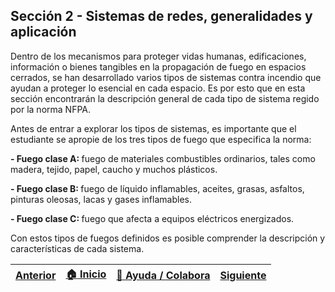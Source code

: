 ## Sección 2 - Sistemas de redes, generalidades y aplicación

Dentro de los mecanismos para proteger vidas humanas, edificaciones, información o bienes tangibles en la propagación de fuego en espacios cerrados, se han desarrollado varios tipos de sistemas contra incendio que ayudan a proteger lo esencial en cada espacio. Es por esto que en esta sección encontrarán la descripción general de cada tipo de sistema regido por la norma NFPA.

Antes de entrar a explorar los tipos de sistemas, es importante que el estudiante se apropie de los tres tipos de fuego que especifica la norma:

<b> - Fuego clase A: </b> fuego de materiales combustibles ordinarios, tales como madera, tejido, papel, caucho y muchos plásticos.

<b> - Fuego clase B: </b> fuego de líquido inflamables, aceites, grasas, asfaltos, pinturas oleosas, lacas y gases inflamables.

<b> - Fuego clase C: </b> fuego que afecta a equipos eléctricos energizados.

Con estos tipos de fuegos definidos es posible comprender la descripción y características de cada sistema.

| [Anterior](../../Section01/Readme.md) | [:house: Inicio](../../Readme.md) | [:beginner: Ayuda / Colabora](https://github.com/Andrealvch/C.RCI/discussions/1) | [Siguiente](NFPA13) |
|--------------------------|--------------------------------|----------------------------------------------------------------------------------------------------|---------------------------|
